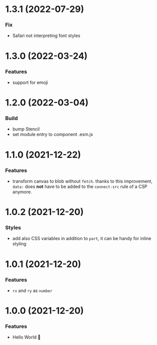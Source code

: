 # 1.3.1 (2022-07-29)

### Fix

- Safari not interpreting font styles

# 1.3.0 (2022-03-24)

### Features

- support for emoji

# 1.2.0 (2022-03-04)

### Build

- bump Stencil
- set module entry to component .esm.js

# 1.1.0 (2021-12-22)

### Features

- transform canvas to blob without `fetch`. thanks to this improvement, `data:` does **not** have to be added to the `connect-src` rule of a CSP anymore.

# 1.0.2 (2021-12-20)

### Styles

- add also CSS variables in addition to `part`, it can be handy for inline styling

# 1.0.1 (2021-12-20)

### Features

- `rx` and `ry` as `number`

# 1.0.0 (2021-12-20)

### Features

- Hello World 👋
